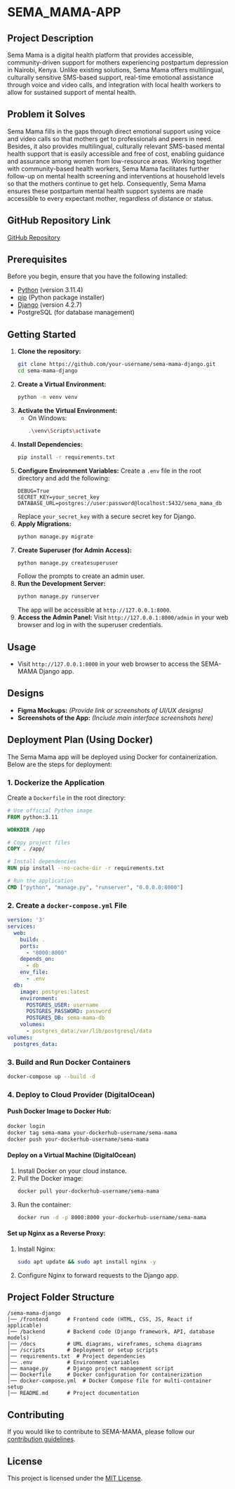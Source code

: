 # SEMA_MAMA-APP

## Project Description
Sema Mama is a digital health platform that provides accessible, community-driven support for mothers experiencing postpartum depression in Nairobi, Kenya. Unlike existing solutions, Sema Mama offers multilingual, culturally sensitive SMS-based support, real-time emotional assistance through voice and video calls, and integration with local health workers to allow for sustained support of mental health.

## Problem it Solves
Sema Mama fills in the gaps through direct emotional support using voice and video calls so that mothers get to professionals and peers in need. Besides, it also provides multilingual, culturally relevant SMS-based mental health support that is easily accessible and free of cost, enabling guidance and assurance among women from low-resource areas. Working together with community-based health workers, Sema Mama facilitates further follow-up on mental health screening and interventions at household levels so that the mothers continue to get help. Consequently, Sema Mama ensures these postpartum mental health support systems are made accessible to every expectant mother, regardless of distance or status.

## GitHub Repository Link
[GitHub Repository](https://github.com/your-username/sema-mama-django)

## Prerequisites
Before you begin, ensure that you have the following installed:
- [Python](https://www.python.org/) (version 3.11.4)
- [pip](https://pip.pypa.io/) (Python package installer)
- [Django](https://www.djangoproject.com/) (version 4.2.7)
- PostgreSQL (for database management)

## Getting Started
1. **Clone the repository:**
    ```bash
    git clone https://github.com/your-username/sema-mama-django.git
    cd sema-mama-django
    ```
2. **Create a Virtual Environment:**
    ```bash
    python -m venv venv
    ```
3. **Activate the Virtual Environment:**
    - On Windows:
        ```bash
        .\venv\Scripts\activate
        ```
4. **Install Dependencies:**
    ```bash
    pip install -r requirements.txt
    ```
5. **Configure Environment Variables:**
    Create a `.env` file in the root directory and add the following:
    ```plaintext
    DEBUG=True
    SECRET_KEY=your_secret_key
    DATABASE_URL=postgres://user:password@localhost:5432/sema_mama_db
    ```
    Replace `your_secret_key` with a secure secret key for Django.
6. **Apply Migrations:**
    ```bash
    python manage.py migrate
    ```
7. **Create Superuser (for Admin Access):**
    ```bash
    python manage.py createsuperuser
    ```
    Follow the prompts to create an admin user.
8. **Run the Development Server:**
    ```bash
    python manage.py runserver
    ```
    The app will be accessible at `http://127.0.0.1:8000`.
9. **Access the Admin Panel:**
    Visit `http://127.0.0.1:8000/admin` in your web browser and log in with the superuser credentials.

## Usage
- Visit `http://127.0.0.1:8000` in your web browser to access the SEMA-MAMA Django app.

## Designs
- **Figma Mockups:** *(Provide link or screenshots of UI/UX designs)*
- **Screenshots of the App:** *(Include main interface screenshots here)*

## Deployment Plan (Using Docker)
The Sema Mama app will be deployed using Docker for containerization. Below are the steps for deployment:

### 1. Dockerize the Application
Create a `Dockerfile` in the root directory:
```dockerfile
# Use official Python image
FROM python:3.11

WORKDIR /app

# Copy project files
COPY . /app/

# Install dependencies
RUN pip install --no-cache-dir -r requirements.txt

# Run the application
CMD ["python", "manage.py", "runserver", "0.0.0.0:8000"]
```

### 2. Create a `docker-compose.yml` File
```yaml
version: '3'
services:
  web:
    build: .
    ports:
      - "8000:8000"
    depends_on:
      - db
    env_file:
      - .env
  db:
    image: postgres:latest
    environment:
      POSTGRES_USER: username
      POSTGRES_PASSWORD: password
      POSTGRES_DB: sema-mama-db
    volumes:
      - postgres_data:/var/lib/postgresql/data
volumes:
  postgres_data:
```

### 3. Build and Run Docker Containers
```bash
docker-compose up --build -d
```

### 4. Deploy to Cloud Provider (DigitalOcean)

#### Push Docker Image to Docker Hub:
```bash
docker login
docker tag sema-mama your-dockerhub-username/sema-mama
docker push your-dockerhub-username/sema-mama
```

#### Deploy on a Virtual Machine (DigitalOcean)
1. Install Docker on your cloud instance.
2. Pull the Docker image:
    ```bash
    docker pull your-dockerhub-username/sema-mama
    ```
3. Run the container:
    ```bash
    docker run -d -p 8000:8000 your-dockerhub-username/sema-mama
    ```

#### Set up Nginx as a Reverse Proxy:
1. Install Nginx:
    ```bash
    sudo apt update && sudo apt install nginx -y
    ```
2. Configure Nginx to forward requests to the Django app.

## Project Folder Structure
```
/sema-mama-django
│── /frontend      # Frontend code (HTML, CSS, JS, React if applicable)
│── /backend       # Backend code (Django framework, API, database models)
│── /docs          # UML diagrams, wireframes, schema diagrams
│── /scripts       # Deployment or setup scripts
│── requirements.txt  # Project dependencies
│── .env           # Environment variables 
│── manage.py      # Django project management script
│── Dockerfile     # Docker configuration for containerization
│── docker-compose.yml  # Docker Compose file for multi-container setup
│── README.md      # Project documentation 
```


## Contributing
If you would like to contribute to SEMA-MAMA, please follow our [contribution guidelines](CONTRIBUTING.md).

## License
This project is licensed under the [MIT License](LICENSE).

